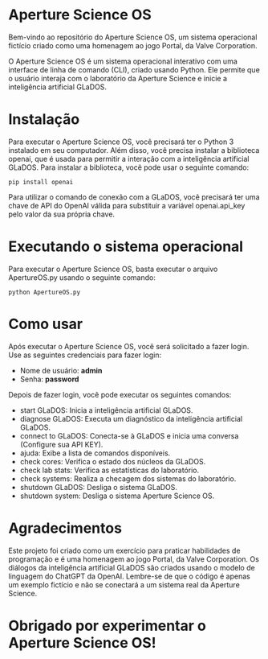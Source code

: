 # Aperture Science OS
Bem-vindo ao repositório do Aperture Science OS, um sistema operacional fictício criado como uma homenagem ao jogo Portal, da Valve Corporation.

O Aperture Science OS é um sistema operacional interativo com uma interface de linha de comando (CLI), criado usando Python. Ele permite que o usuário interaja com o laboratório da Aperture Science e inicie a inteligência artificial GLaDOS.

# Instalação
Para executar o Aperture Science OS, você precisará ter o Python 3 instalado em seu computador. Além disso, você precisa instalar a biblioteca openai, que é usada para permitir a interação com a inteligência artificial GLaDOS. Para instalar a biblioteca, você pode usar o seguinte comando:

```
pip install openai
```
Para utilizar o comando de conexão com a GLaDOS, você precisará ter uma chave de API do OpenAI válida para substituir a variável openai.api_key pelo valor da sua própria chave.

# Executando o sistema operacional
Para executar o Aperture Science OS, basta executar o arquivo ApertureOS.py usando o seguinte comando:

```
python ApertureOS.py
```
# Como usar
Após executar o Aperture Science OS, você será solicitado a fazer login. 
Use as seguintes credenciais para fazer login:

- Nome de usuário: **admin**
- Senha: **password**

Depois de fazer login, você pode executar os seguintes comandos:

- start GLaDOS: Inicia a inteligência artificial GLaDOS.
- diagnose GLaDOS: Executa um diagnóstico da inteligência artificial GLaDOS.
- connect to GLaDOS: Conecta-se à GLaDOS e inicia uma conversa (Configure sua API KEY).
- ajuda: Exibe a lista de comandos disponíveis.
- check cores: Verifica o estado dos núcleos da GLaDOS.
- check lab stats: Verifica as estatísticas do laboratório.
- check systems: Realiza a checagem dos sistemas do laboratório.
- shutdown GLaDOS: Desliga o sistema GLaDOS.
- shutdown system: Desliga o sistema Aperture Science OS.

# Agradecimentos
Este projeto foi criado como um exercício para praticar habilidades de programação e é uma homenagem ao jogo Portal, da Valve Corporation. Os diálogos da inteligência artificial GLaDOS são criados usando o modelo de linguagem do ChatGPT da OpenAI.
Lembre-se de que o código é apenas um exemplo fictício e não se conectará a um sistema real da Aperture Science.

# Obrigado por experimentar o Aperture Science OS!

